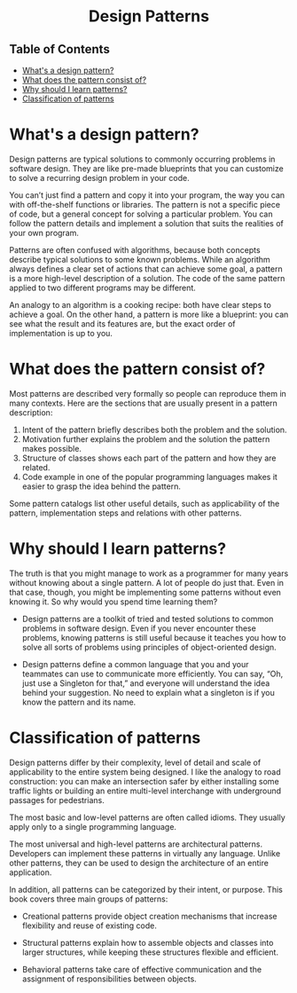 <div align = "center">
  <h1> Design Patterns </h1>
</div>

## Table of Contents

- [What's a design pattern?](#whats-a-design-pattern)
- [What does the pattern consist of?](#what-does-the-pattern-consist-of)
- [Why should I learn patterns?](#why-should-i-learn-patterns)
- [Classification of patterns](#classification-of-patterns)

# What's a design pattern?

Design patterns are typical solutions to commonly occurring problems in software
design. They are like pre-made blueprints that you can customize to solve a
recurring design problem in your code.

You can’t just find a pattern and copy it into your program, the way you can with
off-the-shelf functions or libraries. The pattern is not a specific piece of code,
but a general concept for solving a particular problem. You can follow the pattern
details and implement a solution that suits the realities of your own program.

Patterns are often confused with algorithms, because both concepts describe
typical solutions to some known problems. While an algorithm always defines a
clear set of actions that can achieve some goal, a pattern is a more high-level
description of a solution. The code of the same pattern applied to two different
programs may be different.

An analogy to an algorithm is a cooking recipe: both have clear steps to achieve
a goal. On the other hand, a pattern is more like a blueprint: you can see what
the result and its features are, but the exact order of implementation is up to
you.

# What does the pattern consist of?

Most patterns are described very formally so people can reproduce them in many
contexts. Here are the sections that are usually present in a pattern description:

1. Intent of the pattern briefly describes both the problem and the solution.
2. Motivation further explains the problem and the solution the pattern makes
   possible.
3. Structure of classes shows each part of the pattern and how they are related.
4. Code example in one of the popular programming languages makes it easier to
   grasp the idea behind the pattern.

Some pattern catalogs list other useful details, such as applicability of the
pattern, implementation steps and relations with other patterns.

# Why should I learn patterns?

The truth is that you might manage to work as a programmer for many years without
knowing about a single pattern. A lot of people do just that. Even in that case,
though, you might be implementing some patterns without even knowing it. So why
would you spend time learning them?

- Design patterns are a toolkit of tried and tested solutions to common
  problems in software design. Even if you never encounter these problems,
  knowing patterns is still useful because it teaches you how to solve all
  sorts of problems using principles of object-oriented design.

- Design patterns define a common language that you and your teammates can use
  to communicate more efficiently. You can say, “Oh, just use a Singleton for
  that,” and everyone will understand the idea behind your suggestion. No need
  to explain what a singleton is if you know the pattern and its name.

# Classification of patterns

Design patterns differ by their complexity, level of detail and scale of
applicability to the entire system being designed. I like the analogy to road
construction: you can make an intersection safer by either installing some
traffic lights or building an entire multi-level interchange with underground
passages for pedestrians.

The most basic and low-level patterns are often called idioms. They usually apply
only to a single programming language.

The most universal and high-level patterns are architectural patterns. Developers
can implement these patterns in virtually any language. Unlike other patterns,
they can be used to design the architecture of an entire application.

In addition, all patterns can be categorized by their intent, or purpose. This
book covers three main groups of patterns:

- Creational patterns provide object creation mechanisms that increase
  flexibility and reuse of existing code.

- Structural patterns explain how to assemble objects and classes into larger
  structures, while keeping these structures flexible and efficient.

- Behavioral patterns take care of effective communication and the assignment
  of responsibilities between objects.
